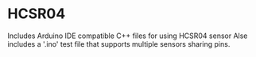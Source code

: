 # HCSR04
Includes Arduino IDE compatible C++ files for using HCSR04 sensor
Alse includes a '.ino' test file that supports multiple sensors sharing pins.

